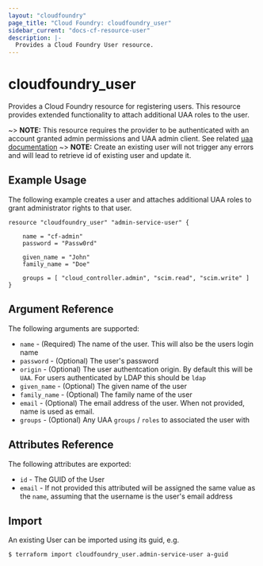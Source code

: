 ```yaml
---
layout: "cloudfoundry"
page_title: "Cloud Foundry: cloudfoundry_user"
sidebar_current: "docs-cf-resource-user"
description: |-
  Provides a Cloud Foundry User resource.
---
```


# cloudfoundry\_user

Provides a Cloud Foundry resource for registering users. This resource provides extended 
functionality to attach additional UAA roles to the user.

~> **NOTE:** This resource requires the provider to be authenticated with an account granted admin permissions and UAA admin client. See related [uaa documentation](http://docs.cloudfoundry.org/uaa/uaa-user-management.html#creating-users) 
~> **NOTE:** Create an existing user will not trigger any errors and will lead to retrieve id of existing user and update it.

## Example Usage

The following example creates a user and attaches additional UAA roles to grant administrator rights to that user.

```hcl
resource "cloudfoundry_user" "admin-service-user" {
    
    name = "cf-admin"
    password = "Passw0rd"
    
    given_name = "John"
    family_name = "Doe"

    groups = [ "cloud_controller.admin", "scim.read", "scim.write" ]
}
```

## Argument Reference

The following arguments are supported:

* `name` - (Required) The name of the user. This will also be the users login name
* `password` - (Optional) The user's password
* `origin` - (Optional) The user authentcation origin. By default this will be `UAA`. For users authenticated by LDAP this should be `ldap`
* `given_name` - (Optional) The given name of the user
* `family_name` - (Optional) The family name of the user
* `email` - (Optional) The email address of the user. When not provided, name is used as email.
* `groups` - (Optional) Any UAA `groups` / `roles` to associated the user with

## Attributes Reference

The following attributes are exported:

* `id` - The GUID of the User
* `email` - If not provided this attributed will be assigned the same value as the `name`, assuming that the username is the user's email address

## Import

An existing User can be imported using its guid, e.g.

```bash
$ terraform import cloudfoundry_user.admin-service-user a-guid
```
